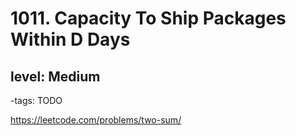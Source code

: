# 1011. Capacity To Ship Packages Within D Days
## level: Medium

-tags: TODO

https://leetcode.com/problems/two-sum/
